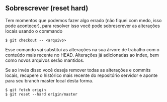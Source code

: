 ## Sobrescrever (reset hard)

Tem momentos que podemos fazer algo errado (não fiquei com medo, isso pode acontecer), para resolver isso você pode sobrescrever as alterações locais usando o commando

```
$ git checkout -- <arquivo>
```

Esse comando vai substitui as alterações na sua árvore de trabalho com o conteúdo mais recente no HEAD. Alterações já adicionadas ao index, bem como novos arquivos serão mantidos.

Se ao invés disso você deseja remover todas as alterações e commits locais, recupere o histórico mais recente do repositório servidor e aponte para seu branch master local desta forma.

```
$ git fetch origin
$ git reset --hard origin/master
```


